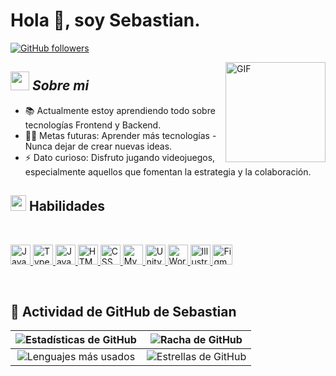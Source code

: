 # Hola 👋, soy Sebastian. 
[![GitHub followers](https://img.shields.io/github/followers/Sebastian-boterog.svg?style=social&label=Follow)](https://github.com/Sebastian-boterog?tab=followers)


<img align="right" alt="GIF" height="160px" src="https://user-images.githubusercontent.com/74038190/212748842-9fcbad5b-6173-4175-8a61-521f3dbb7514.gif" />

## <img src="https://media.giphy.com/media/ObNTw8Uzwy6KQ/giphy.gif" width="30px">&nbsp;***Sobre mi***
- 📚 Actualmente estoy aprendiendo todo sobre tecnologías Frontend y Backend. 
- 💪🏼 Metas futuras: Aprender más tecnologías - Nunca dejar de crear nuevas ideas.
- ⚡ Dato curioso: Disfruto jugando videojuegos, especialmente aquellos que fomentan la estrategia y la colaboración.

## <img src="https://media2.giphy.com/media/QssGEmpkyEOhBCb7e1/giphy.gif?cid=ecf05e47a0n3gi1bfqntqmob8g9aid1oyj2wr3ds3mg700bl&rid=giphy.gif" width="25"><b> Habilidades</b>
<br>
<p>
  
  <a href="https://github.com/Aditya664?tab=repositories&q=&type=&language=java&sort=">
    <img width="32px" src="https://raw.githubusercontent.com/rahulbanerjee26/githubAboutMeGenerator/main/icons/java.svg" alt="Java">
  </a>
  <a href="https://github.com/Aditya664?tab=repositories&q=&type=&language=typescript&sort=">
    <img width="32px" src="https://raw.githubusercontent.com/rahulbanerjee26/githubAboutMeGenerator/main/icons/typescript.svg" alt="TypeScript">
  </a>
  <a href="https://github.com/Aditya664?tab=repositories&q=&type=&language=javascript&sort=">
    <img width="32px" src="https://raw.githubusercontent.com/rahulbanerjee26/githubAboutMeGenerator/main/icons/javascript.svg" alt="JavaScript">
  </a>
  <a href="https://github.com/Aditya664?tab=repositories&q=&type=&language=html&sort=">
    <img width="32px" src="https://raw.githubusercontent.com/rahulbanerjee26/githubAboutMeGenerator/main/icons/html.svg" alt="HTML">
  </a>
  <a href="https://github.com/Aditya664?tab=repositories&q=&type=&language=css&sort=">
    <img width="32px" src="https://raw.githubusercontent.com/rahulbanerjee26/githubAboutMeGenerator/main/icons/css.svg" alt="CSS">
  </a>
  <a href="https://github.com/Aditya664?tab=repositories&q=&type=&language=mysql&sort=">
    <img width="32px" src="https://raw.githubusercontent.com/rahulbanerjee26/githubAboutMeGenerator/main/icons/mysql.svg" alt="MySQL">
  </a>
  <a href="https://github.com/Aditya664?tab=repositories&q=&type=&language=unity&sort=">
    <img width="32px" src="https://raw.githubusercontent.com/rahulbanerjee26/githubAboutMeGenerator/main/icons/unity.svg" alt="Unity">
  </a>
  <a href="https://wordpress.org/">
    <img width="32px" src="https://raw.githubusercontent.com/rahulbanerjee26/githubAboutMeGenerator/main/icons/wordpress.svg" alt="WordPress">
  </a>
  <a href="https://www.adobe.com/in/products/illustrator.html">
    <img width="32px" src="https://raw.githubusercontent.com/rahulbanerjee26/githubAboutMeGenerator/main/icons/illustrator.svg" alt="Illustrator">
  </a>
  <a href="https://www.figma.com/">
    <img width="32px" src="https://raw.githubusercontent.com/rahulbanerjee26/githubAboutMeGenerator/main/icons/figma.svg" alt="Figma">
  </a>
</p>



<br>

## 🌟 Actividad de GitHub de Sebastian

| <div align="center">![Estadísticas de GitHub](https://github-readme-stats.vercel.app/api?username=Sebastian-boterog&show_icons=true&theme=tokyonight)</div> | <div align="center">![Racha de GitHub](https://github-readme-streak-stats.herokuapp.com/?user=Sebastian-boterog&theme=tokyonight)</div> |
| --- | --- |
| <div align="center">![Lenguajes más usados](https://github-readme-stats.vercel.app/api/top-langs/?username=Sebastian-boterog&theme=tokyonight)</div> | <div align="center">![Estrellas de GitHub](https://github-readme-stats.vercel.app/api?username=Sebastian-boterog&show_icons=true&locale=es&count_private=true&hide_rank=true&custom_title=Estadísticas%20de%20GitHub&disable_animations=true&theme=tokyonight)</div> |

<br>








